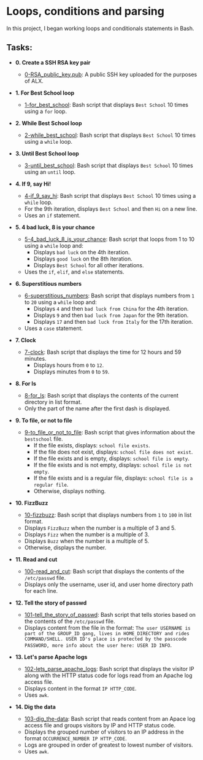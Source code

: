 # Loops, conditions and parsing

In this project, I began working loops and conditionals statements in Bash.


## Tasks:

- **0. Create a SSH RSA key pair**

  - [0-RSA_public_key.pub](./0-RSA_public_key.pub): A public SSH key uploaded for the
    purposes of ALX.

- **1. For Best School loop**

  - [1-for_best_school](./1-for_best_school): Bash script that displays
    `Best School` 10 times using a `for` loop.

- **2. While Best School loop**

  - [2-while_best_school](./2-while_best_school): Bash script that
    displays `Best School` 10 times using a `while` loop.

- **3. Until Best School loop**

  - [3-until_best_school](./3-until_best_school): Bash script that displays
    `Best School` 10 times using an `until` loop.

- **4. If 9, say Hi!**

  - [4-if_9_say_hi](./4-if_9_say_hi): Bash script that displays `Best School`
    10 times using a `while` loop.
  - For the 9th iteration, displays `Best School` and then `Hi` on a
    new line.
  - Uses an `if` statement.

- **5. 4 bad luck, 8 is your chance**

  - [5-4_bad_luck_8_is_your_chance](./5-4_bad_luck_8_is_your_chance): Bash script that loops
    from 1 to 10 using a `while` loop and:
    - Displays `bad luck` on the 4th iteration.
    - Displays `good luck` on the 8th iteration.
    - Displays `Best School` for all other iterations.
  - Uses the `if`, `elif`, and `else` statements.

- **6. Superstitious numbers**

  - [6-superstitious_numbers](./6-superstitious_numbers): Bash script that displays
    numbers from `1` to `20` using a `while` loop and:
    - Displays `4` and then `bad luck from China` for the 4th iteration.
    - Displays `9` and then `bad luck from Japan` for the 9th iteration.
    - Displays `17` and then `bad luck from Italy` for the 17th iteration.
  - Uses a `case` statement.

- **7. Clock**

  - [7-clock](./7-clock): Bash script that displays the time for 12 hours and 59 minutes.
    - Displays hours from `0` to `12`.
    - Displays minutes from `0` to `59`.

- **8. For ls**

  - [8-for_ls](./8-for_ls): Bash script that displays the contents of the current directory
    in list format.
  - Only the part of the name after the first dash is displayed.

- **9. To file, or not to file**

  - [9-to_file_or_not_to_file](./9-to_file_or_not_to_file): Bash script that gives information
    about the `bestschool` file.
    - If the file exists, displays: `school file exists`.
    - If the file does not exist, displays: `school file does not exist`.
    - If the file exists and is empty, displays: `school file is empty`.
    - If the file exists and is not empty, displays: `school file is not empty`.
    - If the file exists and is a regular file, displays: `school file is a regular file`.
    - Otherwise, displays nothing.

- **10. FizzBuzz**

  - [10-fizzbuzz](./10-fizzbuzz): Bash script that displays numbers from
    `1` to `100` in list format.
  - Displays `FizzBuzz` when the number is a multiple of 3 and 5.
  - Displays `Fizz` when the number is a multiple of 3.
  - Displays `Buzz` when the number is a multiple of 5.
  - Otherwise, displays the number.

- **11. Read and cut**

  - [100-read_and_cut](./100-read_and_cut): Bash script that displays the contents of the
    `/etc/passwd` file.
  - Displays only the username, user id, and user home directory path for each line.

- **12. Tell the story of passwd**

  - [101-tell_the_story_of_passwd](./101-tell_the_story_of_passwd): Bash script that
    tells stories based on the contents of the `/etc/passwd` file.
  - Displays content from the file in the format: `The user USERNAME is part of the GROUP_ID gang, lives in HOME_DIRECTORY and rides COMMAND/SHELL. USER ID's place is protected by the passcode PASSWORD, more info about the user here: USER ID INFO`.

- **13. Let's parse Apache logs**

  - [102-lets_parse_apache_logs](./102-lets_parse_apache_logs): Bash script that displays
    the visitor IP along with the HTTP status code for logs read from an Apache log access file.
  - Displays content in the format `IP HTTP_CODE`.
  - Uses `awk`.

- **14. Dig the data**
  - [103-dig_the-data](./103-dig_the-data): Bash script that reads content from an
    Apace log access file and groups visitors by IP and HTTP status code.
  - Displays the grouped number of visitors to an IP address in the format
    `OCCURRENCE_NUMBER IP HTTP_CODE`.
  - Logs are grouped in order of greatest to lowest number of visitors.
  - Uses `awk`.
